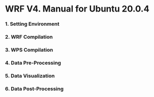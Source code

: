 # WRF V4. Manual for Ubuntu 20.0.4

### 1. Setting Environment

### 2. WRF Compilation

### 3. WPS Compilation

### 4. Data Pre-Processing

### 5. Data Visualization

### 6. Data Post-Processing

